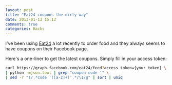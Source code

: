 ```yaml
---
layout: post
title: "Eat24 coupons the dirty way"
date: 2013-01-13 15:13
comments: true
categories: Hacks
---
```


I've been using [Eat24](http://eat24hours.com) a lot recently to order food and they always seems to have coupons on their Facebook page.

Here's a one-liner to get the latest coupons. Simply fill in your access token:

```bash
curl https://graph.facebook.com/eat24/feed?access_token={your_token} \
| python -mjson.tool | grep "coupon code '" \
| sed -r "s/.*code '([a-z]+)'.*/\1/g" | sort | uniq
```
